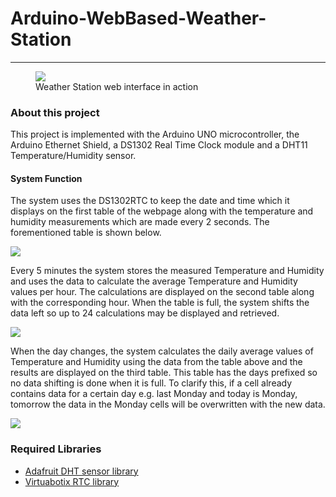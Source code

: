 <h1>Arduino-WebBased-Weather-Station</h1>
<hr>
<figure>
  <img src = "https://user-images.githubusercontent.com/11696874/78469800-f15ea700-772c-11ea-9fcb-70e8d113f4eb.png">
  <figcaption> Weather Station web interface in action</figcaption>
</figure>

<h3>About this project</h3>
  <p> This project is implemented with the Arduino UNO microcontroller, the Arduino Ethernet Shield, a DS1302 Real Time Clock module and a DHT11 Temperature/Humidity sensor.</p>
  <h4> System Function</h4>
  <p> The system uses the DS1302RTC to keep the date and time which it displays on the first table of the webpage along with the temperature and humidity measurements which are made every 2 seconds. The forementioned table is shown below.</p>
  <img src= "https://user-images.githubusercontent.com/11696874/78470346-6d5aee00-7731-11ea-907f-b30ef4c0a466.png">
  <p> Every 5 minutes the system stores the measured Temperature and Humidity and uses the data to calculate the average Temperature and Humidity values per hour. The calculations are displayed on the second table along with the corresponding hour. When the table is full, the system shifts the data left so up to 24 calculations may be displayed and retrieved.</p>
  <img src = "https://user-images.githubusercontent.com/11696874/78470478-9334c280-7732-11ea-8a5e-759969fea7df.png">
<p> When the day changes, the system calculates the daily average values of Temperature and Humidity using the data from the table above and the results are displayed on the third table. This table has the days prefixed so no data shifting is done when it is full. To clarify this, if a cell already contains data for a certain day e.g. last Monday and today is Monday, tomorrow the data in the Monday cells will be overwritten with the new data.</p>
  <img src = "https://user-images.githubusercontent.com/11696874/78470608-94b2ba80-7733-11ea-836d-97b41877a133.png">
  

<h3>Required Libraries</h3>
<ul>
  <li><a href = "https://github.com/adafruit/DHT-sensor-library">Adafruit DHT sensor library</li>
  <li><a href = "https://github.com/chrisfryer78/ArduinoRTClibrary">Virtuabotix RTC library</li>
</ul>
